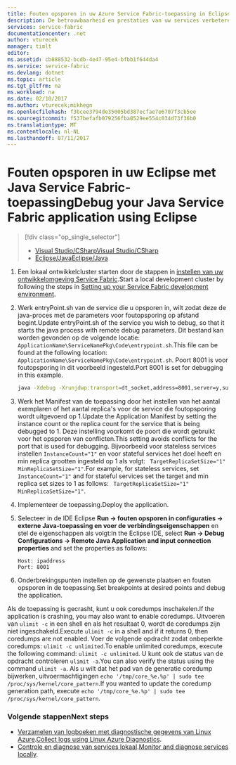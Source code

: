 ```yaml
---
title: Fouten opsporen in uw Azure Service Fabric-toepassing in Eclipse | Microsoft Docs
description: De betrouwbaarheid en prestaties van uw services verbeteren door de ontwikkeling en foutopsporing ze in Eclipse op een lokaal ontwikkelcluster.
services: service-fabric
documentationcenter: .net
author: vturecek
manager: timlt
editor: 
ms.assetid: cb888532-bcdb-4e47-95e4-bfbb1f644da4
ms.service: service-fabric
ms.devlang: dotnet
ms.topic: article
ms.tgt_pltfrm: na
ms.workload: na
ms.date: 02/10/2017
ms.author: vturecek;mikhegn
ms.openlocfilehash: f3bcee3794de35005bd387ecfae7e6707f3cb5ee
ms.sourcegitcommit: f537befafb079256fba0529ee554c034d73f36b0
ms.translationtype: MT
ms.contentlocale: nl-NL
ms.lasthandoff: 07/11/2017
---
```

# <a name="debug-your-java-service-fabric-application-using-eclipse"></a><span data-ttu-id="c1a51-103">Fouten opsporen in uw Eclipse met Java Service Fabric-toepassing</span><span class="sxs-lookup"><span data-stu-id="c1a51-103">Debug your Java Service Fabric application using Eclipse</span></span>
> [!div class="op_single_selector"]
> * [<span data-ttu-id="c1a51-104">Visual Studio/CSharp</span><span class="sxs-lookup"><span data-stu-id="c1a51-104">Visual Studio/CSharp</span></span>](service-fabric-debugging-your-application.md) 
> * [<span data-ttu-id="c1a51-105">Eclipse/Java</span><span class="sxs-lookup"><span data-stu-id="c1a51-105">Eclipse/Java</span></span>](service-fabric-debugging-your-application-java.md)
> 

1. <span data-ttu-id="c1a51-106">Een lokaal ontwikkelcluster starten door de stappen in [instellen van uw ontwikkelomgeving Service Fabric](service-fabric-get-started-linux.md).</span><span class="sxs-lookup"><span data-stu-id="c1a51-106">Start a local development cluster by following the steps in [Setting up your Service Fabric development environment](service-fabric-get-started-linux.md).</span></span>

2. <span data-ttu-id="c1a51-107">Werk entryPoint.sh van de service die u opsporen in, wilt zodat deze de java-proces met de parameters voor foutopsporing op afstand begint.</span><span class="sxs-lookup"><span data-stu-id="c1a51-107">Update entryPoint.sh of the service you wish to debug, so that it starts the java process with remote debug parameters.</span></span> <span data-ttu-id="c1a51-108">Dit bestand kan worden gevonden op de volgende locatie: ``ApplicationName\ServiceNamePkg\Code\entrypoint.sh``.</span><span class="sxs-lookup"><span data-stu-id="c1a51-108">This file can be found at the following location: ``ApplicationName\ServiceNamePkg\Code\entrypoint.sh``.</span></span> <span data-ttu-id="c1a51-109">Poort 8001 is voor foutopsporing in dit voorbeeld ingesteld.</span><span class="sxs-lookup"><span data-stu-id="c1a51-109">Port 8001 is set for debugging in this example.</span></span>

    ```sh
    java -Xdebug -Xrunjdwp:transport=dt_socket,address=8001,server=y,suspend=y -Djava.library.path=$LD_LIBRARY_PATH -jar myapp.jar
    ```
3. <span data-ttu-id="c1a51-110">Werk het Manifest van de toepassing door het instellen van het aantal exemplaren of het aantal replica's voor de service die foutopsporing wordt uitgevoerd op 1.</span><span class="sxs-lookup"><span data-stu-id="c1a51-110">Update the Application Manifest by setting the instance count or the replica count for the service that is being debugged to 1.</span></span> <span data-ttu-id="c1a51-111">Deze instelling voorkomt de poort die wordt gebruikt voor het opsporen van conflicten.</span><span class="sxs-lookup"><span data-stu-id="c1a51-111">This setting avoids conflicts for the port that is used for debugging.</span></span> <span data-ttu-id="c1a51-112">Bijvoorbeeld voor stateless services instellen ``InstanceCount="1"`` en voor stateful services het doel heeft en min replica grootten ingesteld op 1 als volgt: `` TargetReplicaSetSize="1" MinReplicaSetSize="1"``.</span><span class="sxs-lookup"><span data-stu-id="c1a51-112">For example, for stateless services, set ``InstanceCount="1"`` and for stateful services set the target and min replica set sizes to 1 as follows: `` TargetReplicaSetSize="1" MinReplicaSetSize="1"``.</span></span>

4. <span data-ttu-id="c1a51-113">Implementeer de toepassing.</span><span class="sxs-lookup"><span data-stu-id="c1a51-113">Deploy the application.</span></span>

5. <span data-ttu-id="c1a51-114">Selecteer in de IDE Eclipse **Run -> fouten opsporen in configuraties -> externe Java-toepassing en voer de verbindingseigenschappen** en stel de eigenschappen als volgt:</span><span class="sxs-lookup"><span data-stu-id="c1a51-114">In the Eclipse IDE, select **Run -> Debug Configurations -> Remote Java Application and input connection properties** and set the properties as follows:</span></span>

   ```
   Host: ipaddress
   Port: 8001
   ```
6.  <span data-ttu-id="c1a51-115">Onderbrekingspunten instellen op de gewenste plaatsen en fouten opsporen in de toepassing.</span><span class="sxs-lookup"><span data-stu-id="c1a51-115">Set breakpoints at desired points and debug the application.</span></span>

<span data-ttu-id="c1a51-116">Als de toepassing is gecrasht, kunt u ook coredumps inschakelen.</span><span class="sxs-lookup"><span data-stu-id="c1a51-116">If the application is crashing, you may also want to enable coredumps.</span></span> <span data-ttu-id="c1a51-117">Uitvoeren van ``ulimit -c`` in een shell en als het resultaat 0, wordt de coredumps zijn niet ingeschakeld.</span><span class="sxs-lookup"><span data-stu-id="c1a51-117">Execute ``ulimit -c`` in a shell and if it returns 0, then coredumps are not enabled.</span></span> <span data-ttu-id="c1a51-118">Voer de volgende opdracht zodat onbeperkte coredumps: ``ulimit -c unlimited``.</span><span class="sxs-lookup"><span data-stu-id="c1a51-118">To enable unlimited coredumps, execute the following command: ``ulimit -c unlimited``.</span></span> <span data-ttu-id="c1a51-119">U kunt ook de status van de opdracht controleren ``ulimit -a``.</span><span class="sxs-lookup"><span data-stu-id="c1a51-119">You can also verify the status using the command ``ulimit -a``.</span></span>  <span data-ttu-id="c1a51-120">Als u wilt dat het pad van de generatie coredump bijwerken, uitvoermachtigingen ``echo '/tmp/core_%e.%p' | sudo tee /proc/sys/kernel/core_pattern``.</span><span class="sxs-lookup"><span data-stu-id="c1a51-120">If you wanted to update the coredump generation path, execute ``echo '/tmp/core_%e.%p' | sudo tee /proc/sys/kernel/core_pattern``.</span></span> 

### <a name="next-steps"></a><span data-ttu-id="c1a51-121">Volgende stappen</span><span class="sxs-lookup"><span data-stu-id="c1a51-121">Next steps</span></span>

* <span data-ttu-id="c1a51-122">[Verzamelen van logboeken met diagnostische gegevens van Linux Azure](service-fabric-diagnostics-how-to-setup-lad.md).</span><span class="sxs-lookup"><span data-stu-id="c1a51-122">[Collect logs using Linux Azure Diagnostics](service-fabric-diagnostics-how-to-setup-lad.md).</span></span>
* <span data-ttu-id="c1a51-123">[Controle en diagnose van services lokaal](service-fabric-diagnostics-how-to-monitor-and-diagnose-services-locally-linux.md).</span><span class="sxs-lookup"><span data-stu-id="c1a51-123">[Monitor and diagnose services locally](service-fabric-diagnostics-how-to-monitor-and-diagnose-services-locally-linux.md).</span></span>

